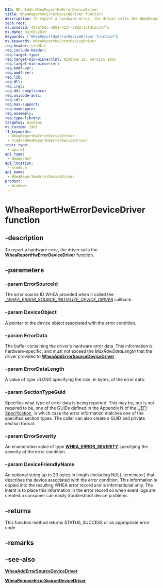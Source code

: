 ```yaml
---
UID: NF:ntddk.WheaReportHwErrorDeviceDriver
title: WheaReportHwErrorDeviceDriver function
description: To report a hardware error, the driver calls the WheaReportHwErrorDeviceDriver function.
tech.root: 
ms.assetid: 427af50c-a051-412f-a8d2-33fdcaca47fa
ms.date: 03/05/2019
keywords: ["WheaReportHwErrorDeviceDriver function"]
ms.keywords: WheaReportHwErrorDeviceDriver
req.header: ntddk.h
req.include-header: 
req.target-type: 
req.target-min-winverclnt: Windows 10, version 1903
req.target-min-winversvr: 
req.kmdf-ver: 
req.umdf-ver: 
req.lib: 
req.dll: 
req.irql: 
req.ddi-compliance: 
req.unicode-ansi: 
req.idl: 
req.max-support: 
req.namespace: 
req.assembly: 
req.type-library: 
targetos: Windows
ms.custom: 19H1
f1_keywords:
 - WheaReportHwErrorDeviceDriver
 - ntddk/WheaReportHwErrorDeviceDriver
topic_type:
 - apiref
api_type:
 - HeaderDef
api_location:
 - ntddk.h
api_name:
 - WheaReportHwErrorDeviceDriver
product:
 - Windows
---
```


# WheaReportHwErrorDeviceDriver function


## -description

To report a hardware error, the driver calls the **WheaReportHwErrorDeviceDriver** function.

## -parameters

### -param ErrorSourceId

The error source ID WHEA provided when it called the [*_WHEA_ERROR_SOURCE_INITIALIZE_DEVICE_DRIVER*](nc-ntddk-_whea_error_source_initialize_device_driver.md) callback.

### -param DeviceObject

A pointer to the device object associated with the error condition.

### -param ErrorData

The buffer containing the driver's hardware error data.  This information is hardware-specific, and must not exceed the *MaxRawDataLength* that the driver provided to [**WheaAddErrorSourceDeviceDriver**](nf-ntddk-wheaadderrorsourcedevicedriver.md)
.

### -param ErrorDataLength

A value of type ULONG specifying the size, in bytes, of the error data.

### -param SectionTypeGuid

Specifies what type of error data is being reported.  This may be, but is not required to be, one of the GUIDs defined in the Appendix N of the [UEFI Specification](https://uefi.org/sites/default/files/resources/UEFI%20Spec%202_6.pdf), in which case the error information matches one of the specified section types.  The caller can also create a  GUID and private section format.

### -param ErrorSeverity

An enumeration value of type [**WHEA_ERROR_SEVERITY**](ne-ntddk-_whea_error_severity.md) specifying the severity of the error condition.

### -param DeviceFriendlyName

An optional string up to 20 bytes in length (including NULL terminator) that describes the device associated with the error condition.  This information is copied into the resulting WHEA error record and is informational only.  The intent is to place this information in the error record so when event logs are created a consumer can easily troubleshoot device problems.

## -returns

This function method returns STATUS_SUCCESS or an appropriate error code.

## -remarks

## -see-also

[**WheaAddErrorSourceDeviceDriver**](nf-ntddk-wheaadderrorsourcedevicedriver.md)

[**WheaRemoveErrorSourceDeviceDriver**](nf-ntddk-whearemoveerrorsourcedevicedriver.md)

